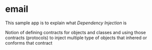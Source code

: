 # email

This sample app is to explain what *Dependency Injection* is

Notion of defining contracts for objects and classes and using those contracts (protocols)
to inject multiple type of objects that inhered or conforms that contract 
